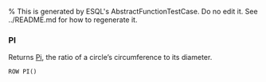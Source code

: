 % This is generated by ESQL's AbstractFunctionTestCase. Do no edit it. See ../README.md for how to regenerate it.

### PI
Returns [Pi](https://en.wikipedia.org/wiki/Pi), the ratio of a circle’s circumference to its diameter.

```esql
ROW PI()
```
